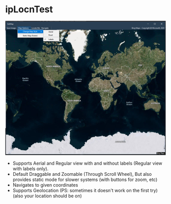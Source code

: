 # ipLocnTest

<p align="center">
  <img src="ipLocnTest/qs.png" width="800">
</p>

- Supports Aerial and Regular view with and without labels (Regular view with labels only).
- Default Draggable and Zoomable (Through Scroll Wheel), But also provides static mode for slower systems (with buttons for zoom, etc)
- Navigates to given coordinates
- Supports Geolocation (PS: sometimes it doesn't work on the first try)(also your location should be on)
